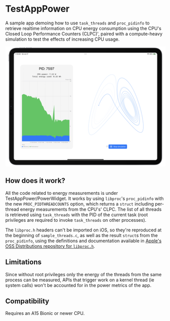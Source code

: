 #  TestAppPower

A sample app demoing how to use `task_threads` and `proc_pidinfo` to retrieve realtime information on CPU energy consumption using the CPU's Closed Loop Performance Counters (CLPC)', paired with a compute-heavy simulation to test the effects of increasing CPU usage.

![Mockup](Images/Mockup.png)

## How does it work?

All the code related to energy measurements is under TestAppPower/PowerWidget. It works by using `libproc`'s `proc_pidinfo` with the new `PROC_PIDTHREADCOUNTS` option, which returns a `struct` including per-thread energy measurements from the CPU's' CLPC. The list of all threads is retrieved using `task_threads` with the PID of the current task (root privileges are required to invoke `task_threads` on other processes).

The `libproc.h` headers can't be imported on iOS, so they're reproduced at the beginning of `sample_threads.c`, as well as the result `struct`s from the `proc_pidinfo`, using the definitions and documentation available in [Apple's OSS Distributions repository for `libproc.h`](https://github.com/apple-oss-distributions/xnu/blob/aca3beaa3dfbd42498b42c5e5ce20a938e6554e5/bsd/sys/proc_info.h).

## Limitations

Since without root privileges only the energy of the threads from the same process can be measured, APIs that trigger work on a kernel thread (ie system calls) won't be accounted for in the power metrics of the app.

## Compatibility

Requires an A15 Bionic or newer CPU.
